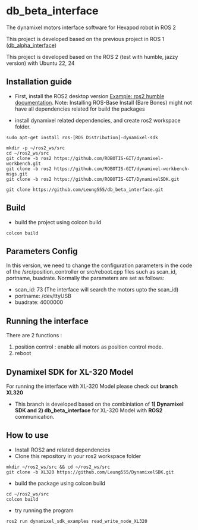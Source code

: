 # db_beta_interface
The dynamixel motors interface software for Hexapod robot in ROS 2

This project is developed based on the previous project in ROS 1 ([db_alpha_interface](https://github.com/Leung555/db_alpha_interface))

This project is developed based on the ROS 2 (test with humble, jazzy version) with Ubuntu 22, 24

## Installation guide
- First, install the ROS2 desktop version [Example: ros2 humble documentation](https://docs.ros.org/en/humble/Installation/Ubuntu-Install-Debians.html).
Note: Installing ROS-Base Install (Bare Bones) might not have all dependencies related for build the packages

- install dynamixel related dependencies, and create ros2 workspace folder.

```
sudo apt-get install ros-[ROS Distribution]-dynamixel-sdk

mkdir -p ~/ros2_ws/src
cd ~/ros2_ws/src
git clone -b ros2 https://github.com/ROBOTIS-GIT/dynamixel-workbench.git
git clone -b ros2 https://github.com/ROBOTIS-GIT/dynamixel-workbench-msgs.git
git clone -b ros2 https://github.com/ROBOTIS-GIT/DynamixelSDK.git

git clone https://github.com/Leung555/db_beta_interface.git
```

## Build
- build the project using colcon build
```
colcon build
```

## Parameters Config

In this version, we need to change the configuration parameters in the code of the /src/position_controller or src/reboot.cpp files such as scan_id, portname, buadrate. Normally the parameters are set as follows:

- scan_id: 73 (The interface will search the motors upto the scan_id)
- portname: /dev/ttyUSB
- buadrate: 4000000

## Running the interface
There are 2 functions :
1. position control : enable all motors as position control mode.
2. reboot

## Dynamixel SDK for XL-320 Model
For running the interface with XL-320 Model please check out **branch XL320**

- This branch is developed based on the combiniation of **1) Dynamixel SDK and 2) db_beta_interface** for XL-320 Model with **ROS2** communication.

## How to use
- Install ROS2 and related dependencies
- Clone this repository in your ros2 workspace folder
```
mkdir ~/ros2_ws/src && cd ~/ros2_ws/src
git clone -b XL320 https://github.com/Leung555/DynamixelSDK.git
```
- build the package using colcon build
```
cd ~/ros2_ws/src
colcon build
```
- try running the program 
```
ros2 run dynamixel_sdk_examples read_write_node_XL320
```

